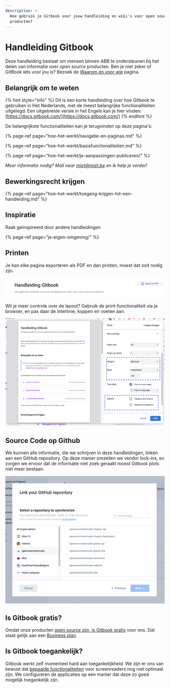 ```yaml
---
description: >-
  Hoe gebruik je Gitbook voor jouw handleiding en wiki's voor open source
  producten?
---
```


# Handleiding Gitbook

Deze handleiding bestaat om mensen binnen ABB te ondersteunen bij het delen van informatie over _open source_ producten. Ben je niet zeker of GitBook iets voor jou is? Bezoek de [Waarom en voor wie](waarom-en-voor-wie.md) pagina.

## Belangrijk om te weten​

{% hint style="info" %}
Dit is een korte handleiding over hoe Gitbook te gebruiken in Het Nederlands, met de meest belangrijke functionaliteiten uitgelegd. Een uitgebreide versie in het Engels kan je hier vinden: [https://docs.gitbook.com/](https://docs.gitbook.com/)
{% endhint %}

De belangrijkste functionaliteiten kan je terugvinden op deze pagina's:

{% page-ref page="hoe-het-werkt/navigatie-en-paginas.md" %}

{% page-ref page="hoe-het-werkt/basisfunctionaliteiten.md" %}

{% page-ref page="hoe-het-werkt/je-aanpassingen-publiceren/" %}

_Meer informatie nodig? Mail naar_ [_miet@miet.be_](mailto:miet@miet.be) _en ik help je verder!_

## Bewerkingsrecht krijgen

{% page-ref page="hoe-het-werkt/toegang-krijgen-tot-een-handleiding.md" %}

## Inspiratie

Raak geïnspireerd door andere handleidingen

{% page-ref page="je-eigen-omgeving/" %}

## Printen

Je kan elke pagina exporteren als PDF en dan printen; moest dat ooit nodig zijn.

![Maak bovenaan rechts een PDF van deze gitbook om te printen.](.gitbook/assets/screenshot-2021-06-16-at-16.15.30.png)

 Wil je meer controle over de layout? Gebruik de print-functionaliteit via je browser, en pas daar de interlinie, koppen en voeten aan. 

![Printen in chrome met aangepaste layout.](.gitbook/assets/screenshot-2021-06-16-at-16.17.02.png)

## Source Code op Github

We kunnen alle informatie, die we schrijven in deze handleidingen, linken aan een GitHub repository. Op deze manier omzeilen we vendor lock-ins, en zorgen we ervoor dat de informatie niet zoek geraakt moest Gitbook plots niet meer bestaan.

![](.gitbook/assets/screenshot-2021-03-05-at-15.12.32.png)

## Is Gitbook gratis?

Omdat onze producten [open source zijn, is Gitbook gratis](https://docs.gitbook.com/pricing/plans) voor ons. Dat staat gelijk aan een [Business plan](https://docs.gitbook.com/pricing/plans#business-plan).

## Is Gitbook toegankelijk?

Gitbook werkt zelf momenteel hard aan toegankelijkheid. We zijn er ons van bewust dat [bepaalde functionaliteiten](https://www.w3.org/TR/WCAG21/) voor screenreaders nog niet optimaal zijn. We configureren de applicaties op een manier dat deze zo goed mogelijk toegankelijk zijn.

